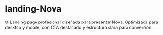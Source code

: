 # landing-Nova
🌐 Landing page profesional diseñada para presentar Nova. Optimizada para desktop y mobile, con CTA destacado y estructura clara para conversión.
